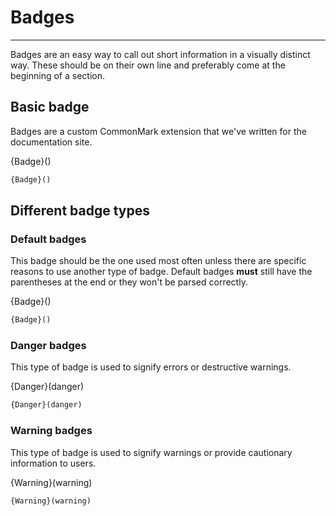 # Badges

---

Badges are an easy way to call out short information in a visually distinct way. These should be on their own line and preferably come at the beginning of a section.

## Basic badge

Badges are a custom CommonMark extension that we've written for the documentation site.

{Badge}()

```markdown
{Badge}()
```

## Different badge types

### Default badges

This badge should be the one used most often unless there are specific reasons to use another type of badge. Default badges **must** still have the parentheses at the end or they won't be parsed correctly.

{Badge}()

```markdown
{Badge}()
```

### Danger badges

This type of badge is used to signify errors or destructive warnings.

{Danger}(danger)

```markdown
{Danger}(danger)
```

### Warning badges

This type of badge is used to signify warnings or provide cautionary information to users.

{Warning}(warning)

```markdown
{Warning}(warning)
```
